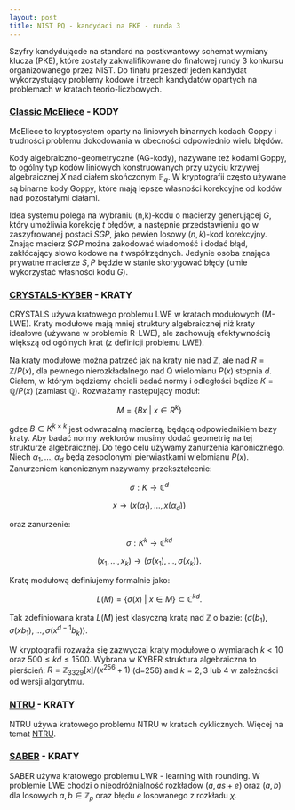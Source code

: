 ```yaml
---
layout: post
title: NIST PQ - kandydaci na PKE - runda 3
---
```


Szyfry kandydującde na standard na postkwantowy schemat wymiany klucza (PKE),
które zostały zakwalifikowane do finałowej rundy 3 konkursu organizowanego przez NIST.
Do finału przeszedł jeden kandydat wykorzystujący problemy kodowe i trzech kandydatów
opartych na problemach w kratach teorio-liczbowych.

### [Classic McEliece](https://classic.mceliece.org/) - KODY

McEliece to kryptosystem oparty na liniowych binarnych kodach Goppy i trudności
problemu dokodowania w obecności odpowiednio wielu błędów.

Kody algebraiczno-geometryczne (AG-kody), nazywane też kodami Goppy, to ogólny typ kodów liniowych
konstruowanych przy użyciu krzywej algebraicznej $X$ nad ciałem skończonym $\mathbb{F}_q$. W kryptografii
często używane są binarne kody Goppy, które mają lepsze własności korekcyjne od kodów nad pozostałymi ciałami.

Idea systemu polega na wybraniu (n,k)-kodu o macierzy generującej $G$, który umożliwia korekcję $t$ błędów,
a następnie przedstawieniu go w zaszyfrowanej postaci $SGP$, jako pewien losowy $(n,k)$-kod korekcyjny.
Znając macierz $SGP$ można zakodować wiadomość i dodać błąd, zakłócający słowo kodowe na $t$ współrzędnych.
Jedynie osoba znająca prywatne macierze $S,P$ będzie w stanie skorygować błędy (umie wykorzystać własności kodu $G$).

### [CRYSTALS-KYBER](https://pq-crystals.org/) - KRATY

CRYSTALS używa kratowego problemu LWE w kratach modułowych (M-LWE). Kraty modułowe mają mniej struktury
algebraicznej niż kraty ideałowe (używane w problemie R-LWE), ale zachowują efektywnością większą od ogólnych
krat (z definicji problemu LWE).

Na kraty modułowe można patrzeć jak na kraty nie nad $\mathbb{Z}$, ale nad $R=\mathbb{Z}/P(x)$, dla pewnego
nierozkładalnego nad Q wielomianu $P(x)$ stopnia $d$. Ciałem, w którym będziemy chcieli badać normy i odległości
będize $K=\mathbb{Q}/P(x)$ (zamiast $\mathbb{Q}$). Rozważamy następujący moduł:

$$ M = \{ Bx~|~x \in R^k \}$$

gdze $B\in K^{k \times k}$ jest odwracalną macierzą, będącą odpowiednikiem bazy kraty. Aby badać normy wektorów
musimy dodać geometrię na tej strukturze algebraicznej. Do tego celu używamy zanurzenia kanonicznego. Niech
$\alpha_1,\ldots,\alpha_d$ będą zespolonymi pierwiastkami wielomianu $P(x)$. Zanurzeniem kanonicznym nazywamy przekształcenie:

$$ \sigma: K \rightarrow \mathbb{C}^d$$

$$ x \rightarrow (x(\alpha_1),\ldots,x(\alpha_d))$$

oraz zanurzenie:

$$ \sigma: K^k \rightarrow \mathbb{C}^{kd}$$

$$ (x_1,\ldots,x_k) \rightarrow (\sigma(x_1),\ldots,\sigma(x_k)).$$

Kratę modułową definiujemy formalnie jako:

$$ L(M) = \{ \sigma(x)~|~x \in M \} \subset \mathbb{C}^{kd}.$$

Tak zdefiniowana krata $L(M)$ jest klasyczną kratą nad $\mathbb{Z}$ o bazie: $(\sigma(b_1), \sigma(xb_1), \ldots, \sigma(x^{d-1}b_k))$.

W kryptografii rozważa się zazwyczaj kraty modułowe o wymiarach $k<10$ oraz $500\leqslant kd \leqslant 1500$.
Wybrana w KYBER struktura algebraiczna to pierścień: $R=\mathbb{Z}_{3329}[x]/(x^{256}+1)$ (d=256) and $k=2,3$ lub 4 w zależności od wersji
algorytmu.

### [NTRU](https://ntru.org/) - KRATY

NTRU używa kratowego problemu NTRU w kratach cyklicznych. Więcej na temat [NTRU](https://keipie.github.io/ntru/).

### [SABER](https://www.esat.kuleuven.be/cosic/pqcrypto/saber/) - KRATY

SABER używa kratowego problemu LWR - learning with rounding. W problemie LWE chodzi o nieodróżnialność rozkładów
$(a,as+e)$ oraz $(a,b)$ dla losowych $a,b \in \mathbb{Z}_p$ oraz błędu $e$ losowanego z rozkładu $\chi$.
